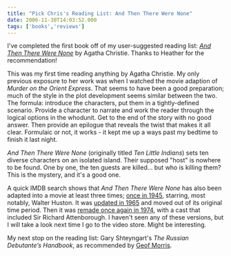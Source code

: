 ```yaml
---
title: "Pick Chris's Reading List: And Then There Were None"
date: 2006-11-30T14:03:52.000
tags: ['books','reviews']
---
```


I've completed the first book off of my user-suggested reading list: _[And Then There Were None](http://www.amazon.com/gp/redirect.html%3FASIN=0312979479%26tag=caedmonscalln-20%26lcode=xm2%26cID=2025%26ccmID=165953%26location=/o/ASIN/0312979479%253FSubscriptionId=0EMV44A9A5YT1RVDGZ82 "View product details at Amazon")_ by Agatha Christie. Thanks to Heather for the recommendation!

This was my first time reading anything by Agatha Christie. My only previous exposure to her work was when I watched the movie adaption of _Murder on the Orient Express_. That seems to have been a good preparation; much of the style in the plot development seems similar between the two. The formula: introduce the characters, put them in a tightly-defined scenario. Provide a character to narrate and work the reader through the logical options in the whodunit. Get to the end of the story with no good answer. Then provide an epilogue that reveals the twist that makes it all clear. Formulaic or not, it works - it kept me up a ways past my bedtime to finish it last night.

_And Then There Were None_ (originally titled _Ten Little Indians_) sets ten diverse characters on an isolated island. Their supposed "host" is nowhere to be found. One by one, the ten guests are killed... but who is killing them? This is the mystery, and it's a good one.

A quick IMDB search shows that _And Then There Were None_ has also been adapted into a movie at least three times; [once in 1945](http://www.imdb.com/title/tt0037515/), starring, most notably, Walter Huston. It was [updated in 1965](http://www.imdb.com/title/tt0061075/) and moved out of its original time period. Then it was [remade once again in 1974](http://www.imdb.com/title/tt0072263/), with a cast that included Sir Richard Attenborough. I haven't seen any of these versions, but I will take a look next time I go to the video store. Might be interesting.

My next stop on the reading list: Gary Shteyngart's _The Russian Debutante’s Handbook_, as recommended by [Geof Morris](http://gfmorris.net).

